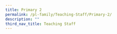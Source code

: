 ```yaml
---
title: Primary 2
permalink: /pl-family/Teaching-Staff/Primary-2/
description: ""
third_nav_title: Teaching Staff
---
```

